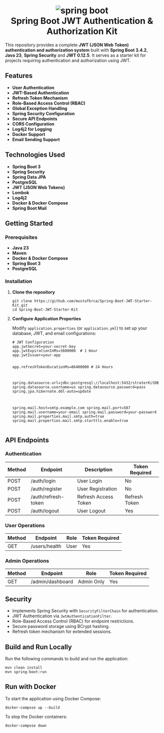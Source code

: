 
<body>
  <h1 align="center">
  <br>
  <a><img src="https://github.com/khandelwal-arpit/springboot-starterkit/blob/master/docs/images/spring-framework.png" alt="spring boot"></a>
  <br>
  Spring Boot JWT Authentication & Authorization Kit
  <br>
</h1>
  <p>This repository provides a complete <strong>JWT (JSON Web Token) authentication and authorization system</strong> built with <strong>Spring Boot 3.4.2</strong>, <strong>Java 23</strong>, <strong>Spring Security</strong> and <strong>JWT 0.12.5</strong>. It serves as a starter kit for projects requiring authentication and authorization using JWT.</p>

  <h2>Features</h2>
  <ul>
    <li><strong>User Authentication</strong></li>
    <li><strong>JWT-Based Authentication</strong></li>
    <li><strong>Refresh Token Mechanism</strong></li>
    <li><strong>Role-Based Access Control (RBAC)</strong></li>
    <li><strong>Global Exception Handling</strong></li>
    <li><strong>Spring Security Configuration</strong></li>
    <li><strong>Secure API Endpoints</strong></li>
    <li><strong>CORS Configuration</strong></li>
    <li><strong>Log4j2 for Logging</strong></li>
    <li><strong>Docker Support</strong></li>
    <li><strong>Email Sending Support</strong></li>
  </ul>

  <h2>Technologies Used</h2>
  <ul>
    <li><strong>Spring Boot 3</strong></li>
    <li><strong>Spring Security</strong></li>
    <li><strong>Spring Data JPA</strong></li>
    <li><strong>PostgreSQL</strong></li>
    <li><strong>JWT (JSON Web Tokens)</strong></li>
    <li><strong>Lombok</strong></li>
    <li><strong>Log4j2</strong></li>
    <li><strong>Docker & Docker Compose</strong></li>
    <li><strong>Spring Boot Mail</strong></li>
  </ul>

  <h2>Getting Started</h2>
  <h3>Prerequisites</h3>
  <ul>
    <li><strong>Java 23</strong></li>
    <li><strong>Maven</strong></li>
    <li><strong>Docker & Docker Compose</strong></li>
    <li><strong>Spring Boot 3</strong></li>
    <li><strong>PostgreSQL</strong></li>
  </ul>

  <h3>Installation</h3>
  <ol>
    <li>
      <p><strong>Clone the repository</strong></p>
      <pre><code>git clone https://github.com/mustafkrca/Spring-Boot-JWT-Starter-Kit.git
cd Spring-Boot-JWT-Starter-Kit</code></pre>
    </li>
    <li>
      <p><strong>Configure Application Properties</strong></p>
      <p>Modify <code>application.properties</code> (or <code>application.yml</code>) to set up your database, JWT, and email configurations:</p>
      <pre><code># JWT Configuration
app.jwtSecret=your-secret-key
app.jwtExpirationInMs=3600000  # 1 Hour
app.jwtIssuer=your-app

app.refreshTokenDurationMs=86400000  # 24 Hours

spring.datasource.url=jdbc:postgresql://localhost:5432/straterKitDB
spring.datasource.username=us
spring.datasource.password=pass
spring.jpa.hibernate.ddl-auto=update

spring.mail.host=smtp.example.com
spring.mail.port=587
spring.mail.username=your-email
spring.mail.password=your-password
spring.mail.properties.mail.smtp.auth=true
spring.mail.properties.mail.smtp.starttls.enable=true</code></pre>
    </li>
  </ol>

  <h2>API Endpoints</h2>
  <h3>Authentication</h3>
<table>
  <thead>
    <tr>
      <th>Method</th>
      <th>Endpoint</th>
      <th>Description</th>
      <th>Token Required</th>
    </tr>
  </thead>
  <tbody>
    <tr>
      <td>POST</td>
      <td>/auth/login</td>
      <td>User Login</td>
      <td>No</td>
    </tr>
    <tr>
      <td>POST</td>
      <td>/auth/register</td>
      <td>User Registration</td>
      <td>No</td>
    </tr>
    <tr>
      <td>POST</td>
      <td>/auth/refresh-token</td>
      <td>Refresh Access Token</td>
      <td>Refresh Token</td>
    </tr>
    <tr>
      <td>POST</td>
      <td>/auth/logout</td>
      <td>User Logout</td>
      <td>Yes</td>
    </tr>
  </tbody>
</table>

<h3>User Operations</h3>
<table>
  <thead>
    <tr>
      <th>Method</th>
      <th>Endpoint</th>
      <th>Role</th>
      <th>Token Required</th>
    </tr>
  </thead>
  <tbody>
    <tr>
      <td>GET</td>
      <td>/users/health</td>
      <td>User</td>
      <td>Yes</td>
    </tr>
  </tbody>
</table>

<h3>Admin Operations</h3>
<table>
  <thead>
    <tr>
      <th>Method</th>
      <th>Endpoint</th>
      <th>Role</th>
      <th>Token Required</th>
    </tr>
  </thead>
  <tbody>
    <tr>
      <td>GET</td>
      <td>/admin/dashboard</td>
      <td>Admin Only</td>
      <td>Yes</td>
    </tr>
  </tbody>
</table>


  <h2>Security</h2>
  <ul>
    <li>Implements Spring Security with <code>SecurityFilterChain</code> for authentication.</li>
    <li>JWT Authentication via <code>JwtAuthenticationFilter</code>.</li>
    <li>Role-Based Access Control (RBAC) for endpoint restrictions.</li>
    <li>Secure password storage using BCrypt hashing.</li>
    <li>Refresh token mechanism for extended sessions.</li>
  </ul>

  <h2>Build and Run Locally</h2>
  <p>Run the following commands to build and run the application:</p>
  <pre><code>mvn clean install
mvn spring-boot:run</code></pre>

  <h2>Run with Docker</h2>
  <p>To start the application using Docker Compose:</p>
  <pre><code>docker-compose up --build</code></pre>
  <p>To stop the Docker containers:</p>
  <pre><code>docker-compose down</code></pre>

</html>
